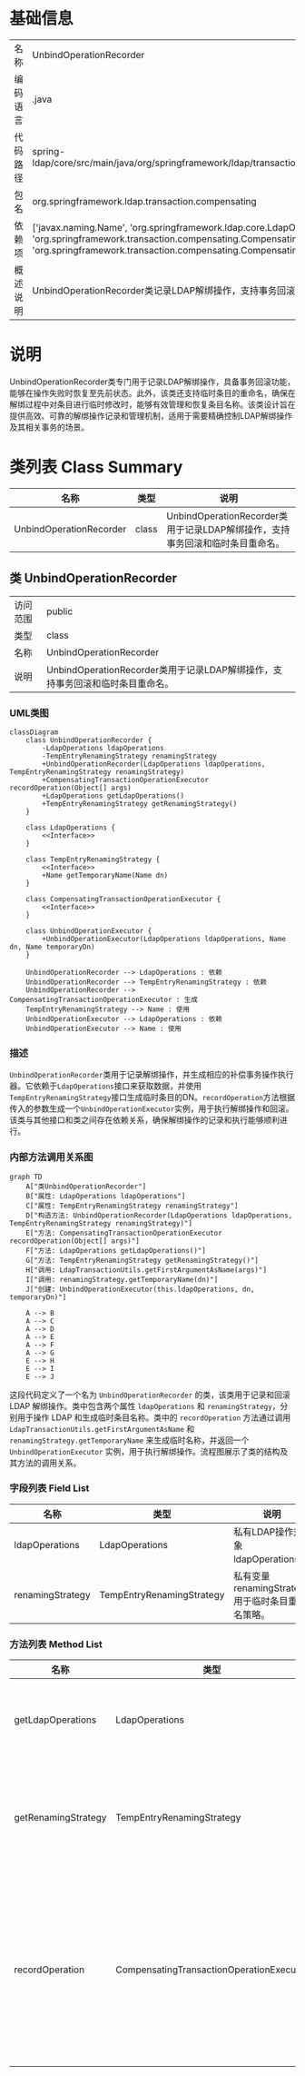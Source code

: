 # 基础信息

|      |      |
|------|------|
| 名称 | UnbindOperationRecorder |
| 编码语言 | .java |
| 代码路径 | spring-ldap/core/src/main/java/org/springframework/ldap/transaction/compensating/UnbindOperationRecorder.java |
| 包名 | org.springframework.ldap.transaction.compensating |
| 依赖项 | ['javax.naming.Name', 'org.springframework.ldap.core.LdapOperations', 'org.springframework.transaction.compensating.CompensatingTransactionOperationExecutor', 'org.springframework.transaction.compensating.CompensatingTransactionOperationRecorder'] |
| 概述说明 | UnbindOperationRecorder类记录LDAP解绑操作，支持事务回滚和临时条目重命名。 |

# 说明

UnbindOperationRecorder类专门用于记录LDAP解绑操作，具备事务回滚功能，能够在操作失败时恢复至先前状态。此外，该类还支持临时条目的重命名，确保在解绑过程中对条目进行临时修改时，能够有效管理和恢复条目名称。该类设计旨在提供高效、可靠的解绑操作记录和管理机制，适用于需要精确控制LDAP解绑操作及其相关事务的场景。

# 类列表 Class Summary

| 名称   | 类型  | 说明 |
|-------|------|-------------|
| UnbindOperationRecorder | class | UnbindOperationRecorder类用于记录LDAP解绑操作，支持事务回滚和临时条目重命名。 |



## 类 UnbindOperationRecorder

|      |      |
|------|------|
| 访问范围 | public |
| 类型 | class |
| 名称 | UnbindOperationRecorder |
| 说明 | UnbindOperationRecorder类用于记录LDAP解绑操作，支持事务回滚和临时条目重命名。 |


### UML类图

```mermaid
classDiagram
    class UnbindOperationRecorder {
        -LdapOperations ldapOperations
        -TempEntryRenamingStrategy renamingStrategy
        +UnbindOperationRecorder(LdapOperations ldapOperations, TempEntryRenamingStrategy renamingStrategy)
        +CompensatingTransactionOperationExecutor recordOperation(Object[] args)
        +LdapOperations getLdapOperations()
        +TempEntryRenamingStrategy getRenamingStrategy()
    }

    class LdapOperations {
        <<Interface>>
    }

    class TempEntryRenamingStrategy {
        <<Interface>>
        +Name getTemporaryName(Name dn)
    }

    class CompensatingTransactionOperationExecutor {
        <<Interface>>
    }

    class UnbindOperationExecutor {
        +UnbindOperationExecutor(LdapOperations ldapOperations, Name dn, Name temporaryDn)
    }

    UnbindOperationRecorder --> LdapOperations : 依赖
    UnbindOperationRecorder --> TempEntryRenamingStrategy : 依赖
    UnbindOperationRecorder --> CompensatingTransactionOperationExecutor : 生成
    TempEntryRenamingStrategy --> Name : 使用
    UnbindOperationExecutor --> LdapOperations : 依赖
    UnbindOperationExecutor --> Name : 使用
```

### 描述
`UnbindOperationRecorder`类用于记录解绑操作，并生成相应的补偿事务操作执行器。它依赖于`LdapOperations`接口来获取数据，并使用`TempEntryRenamingStrategy`接口生成临时条目的DN。`recordOperation`方法根据传入的参数生成一个`UnbindOperationExecutor`实例，用于执行解绑操作和回滚。该类与其他接口和类之间存在依赖关系，确保解绑操作的记录和执行能够顺利进行。


### 内部方法调用关系图

```mermaid
graph TD
    A["类UnbindOperationRecorder"]
    B["属性: LdapOperations ldapOperations"]
    C["属性: TempEntryRenamingStrategy renamingStrategy"]
    D["构造方法: UnbindOperationRecorder(LdapOperations ldapOperations, TempEntryRenamingStrategy renamingStrategy)"]
    E["方法: CompensatingTransactionOperationExecutor recordOperation(Object[] args)"]
    F["方法: LdapOperations getLdapOperations()"]
    G["方法: TempEntryRenamingStrategy getRenamingStrategy()"]
    H["调用: LdapTransactionUtils.getFirstArgumentAsName(args)"]
    I["调用: renamingStrategy.getTemporaryName(dn)"]
    J["创建: UnbindOperationExecutor(this.ldapOperations, dn, temporaryDn)"]

    A --> B
    A --> C
    A --> D
    A --> E
    A --> F
    A --> G
    E --> H
    E --> I
    E --> J
```

这段代码定义了一个名为 `UnbindOperationRecorder` 的类，该类用于记录和回滚 LDAP 解绑操作。类中包含两个属性 `ldapOperations` 和 `renamingStrategy`，分别用于操作 LDAP 和生成临时条目名称。类中的 `recordOperation` 方法通过调用 `LdapTransactionUtils.getFirstArgumentAsName` 和 `renamingStrategy.getTemporaryName` 来生成临时名称，并返回一个 `UnbindOperationExecutor` 实例，用于执行解绑操作。流程图展示了类的结构及其方法的调用关系。

### 字段列表 Field List

| 名称  | 类型  | 说明 |
|-------|-------|------|
| ldapOperations | LdapOperations | 私有LDAP操作对象ldapOperations。 |
| renamingStrategy | TempEntryRenamingStrategy | 私有变量renamingStrategy用于临时条目重命名策略。 |

### 方法列表 Method List

| 名称  | 类型  | 说明 |
|-------|-------|------|
| getLdapOperations | LdapOperations | 返回当前LDAP操作实例。 |
| getRenamingStrategy | TempEntryRenamingStrategy | 获取当前重命名策略实例的方法。 |
| recordOperation | CompensatingTransactionOperationExecutor | 记录操作生成补偿事务执行器，使用临时名称处理LDAP操作。 |




